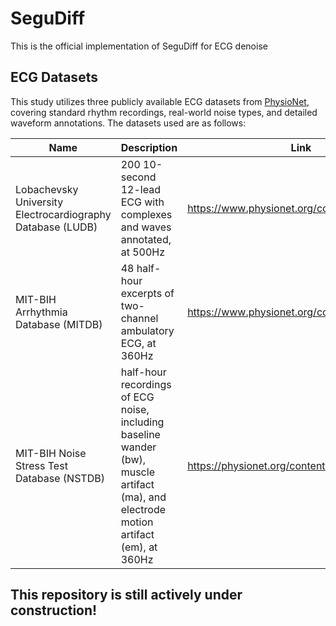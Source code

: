 # SeguDiff

This is the official implementation of SeguDiff for ECG denoise

## ECG Datasets

This study utilizes three publicly available ECG datasets from [PhysioNet](https://physionet.org/), covering standard rhythm recordings, real-world noise types, and detailed waveform annotations. The datasets used are as follows:

| Name                                                       | Description                                                  | Link                                           |
| ---------------------------------------------------------- | ------------------------------------------------------------ | ---------------------------------------------- |
| Lobachevsky University Electrocardiography Database (LUDB) | 200 10-second 12-lead ECG with complexes and waves annotated, at 500Hz | https://www.physionet.org/content/ludb/1.0.1/  |
| MIT-BIH Arrhythmia Database (MITDB)                        | 48 half-hour excerpts of two-channel ambulatory ECG, at 360Hz | https://www.physionet.org/content/mitdb/1.0.0/ |
| MIT-BIH Noise Stress Test Database (NSTDB)                 | half-hour recordings of ECG noise, including baseline wander (bw), muscle artifact (ma), and electrode motion artifact (em), at 360Hz | https://physionet.org/content/nstdb/1.0.0/     |



## This repository is still actively under construction!

